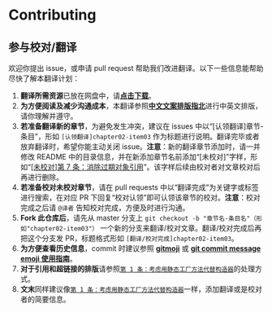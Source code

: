 # Contributing

## 参与校对/翻译

欢迎你提出 issue，或申请 pull request 帮助我们改进翻译。以下一些信息能帮助尽快了解本翻译计划：

1. **翻译所需资源**已放在网盘中，请[**点击下载**](https://pan.baidu.com/s/11ZzwKKiasGcOS-lljt2muQ)。
2. **为方便阅读及减少沟通成本**，本翻译参照[**中文文案排版指北**](https://github.com/sparanoid/chinese-copywriting-guidelines)进行中英文排版，请你理解并遵守。
3. **若准备翻译新的章节**，为避免发生冲突，建议在 issues 中以“[认领翻译]章节-条目”，形如 `[认领翻译]chapter02-item03` 作为标题进行说明。翻译完毕或者放弃翻译时，希望你能主动关闭 issue。**注意**：新的翻译章节添加时，请一并修改 README 中的目录信息，并在新添加章节名前添加“[未校对]”字样，形如“[[未校对]第 7 条：消除过期对象引用](./2.创建和销毁对象/第%207%20条：消除过期对象引用.md)”。该字样后续由校对者对文章校对后再进行删除。
4. **若准备校对未校对章节**，请在 pull requests 中以“翻译完成”为关键字或标签进行搜索，在对应 PR 下回复“校对认领”即可认领该章节的校对。**注意**：校对完成之后请 `@译者` 告知校对完成，方便及时进行沟通。
5. **Fork 此仓库后**，请先从 master 分支上 `git checkout -b "章节名-条目名"（形如"chapter02-item03"）` 一个新的分支来翻译/校对文章。翻译/校对完成后再把这个分支发 PR，标题格式形如 `[翻译/校对完成]chapter02-item03`。
6. **为方便查看历史信息**，commit 时建议参照 [**gitmoji**](https://gitmoji.carloscuesta.me/) 或 [**git commit message emoji 使用指南**](https://github.com/liuchengxu/git-commit-emoji-cn)。
7. **对于引用和超链接的排版**请参照[`第 1 条：考虑用静态工厂方法代替构造器`](https://github.com/learning-and-thinking/Effective-Java-3rd-Edition-zh/blob/master/2.%E5%88%9B%E5%BB%BA%E5%92%8C%E9%94%80%E6%AF%81%E5%AF%B9%E8%B1%A1/%E7%AC%AC%201%20%E6%9D%A1%EF%BC%9A%E8%80%83%E8%99%91%E7%94%A8%E9%9D%99%E6%80%81%E5%B7%A5%E5%8E%82%E6%96%B9%E6%B3%95%E4%BB%A3%E6%9B%BF%E6%9E%84%E9%80%A0%E5%99%A8.md)的处理方式。
8. **文末**同样建议像[`第 1 条：考虑用静态工厂方法代替构造器`](https://github.com/learning-and-thinking/Effective-Java-3rd-Edition-zh/blob/master/2.%E5%88%9B%E5%BB%BA%E5%92%8C%E9%94%80%E6%AF%81%E5%AF%B9%E8%B1%A1/%E7%AC%AC%201%20%E6%9D%A1%EF%BC%9A%E8%80%83%E8%99%91%E7%94%A8%E9%9D%99%E6%80%81%E5%B7%A5%E5%8E%82%E6%96%B9%E6%B3%95%E4%BB%A3%E6%9B%BF%E6%9E%84%E9%80%A0%E5%99%A8.md)一样，添加翻译或是校对者的简要信息。

